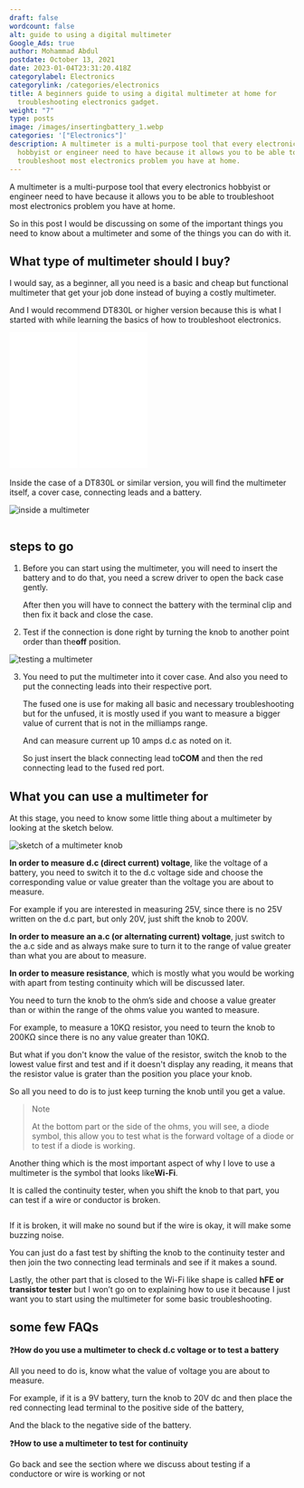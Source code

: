 ```yaml
---
draft: false
wordcount: false
alt: guide to using a digital multimeter
Google_Ads: true
author: Mohammad Abdul
postdate: October 13, 2021
date: 2023-01-04T23:31:20.418Z
categorylabel: Electronics
categorylink: /categories/electronics
title: A beginners guide to using a digital multimeter at home for
  troubleshooting electronics gadget.
weight: "7"
type: posts
image: /images/insertingbattery_1.webp
categories: '["Electronics"]'
description: A multimeter is a multi-purpose tool that every electronics
  hobbyist or engineer need to have because it allows you to be able to
  troubleshoot most electronics problem you have at home.
---
```


A multimeter is a multi-purpose tool that every electronics hobbyist or engineer need to have because it allows you to be able to troubleshoot most electronics problem you have at home.

So in this post I would be discussing on some of the important things you need to know about a multimeter and some of the things you can do with it.

## What type of multimeter should I buy?

I would say, as a beginner, all you need is a basic and cheap but functional multimeter that get your job done instead of buying a costly multimeter.

And I would recommend DT830L or higher version because this is what I started with while learning the basics of how to troubleshoot electronics.

 <iframe style="width:120px;height:240px;" marginwidth="0" marginheight="0" scrolling="no" frameborder="0" src="//ws-na.amazon-adsystem.com/widgets/q?ServiceVersion=20070822&OneJS=1&Operation=GetAdHtml&MarketPlace=US&source=ac&ref=tf_til&ad_type=product_link&tracking_id=tooabstractiv-20&marketplace=amazon&amp;region=US&placement=B07K1R59MJ&asins=B07K1R59MJ&linkId=e2bd70f016d01f5d573dae057f899e21&show_border=true&link_opens_in_new_window=false&price_color=333333&title_color=0066c0&bg_color=ffffff">
    </iframe>
   
<iframe style="width:120px;height:240px;" marginwidth="0" marginheight="0" scrolling="no" frameborder="0" src="//ws-na.amazon-adsystem.com/widgets/q?ServiceVersion=20070822&OneJS=1&Operation=GetAdHtml&MarketPlace=US&source=ac&ref=tf_til&ad_type=product_link&tracking_id=tooabstractiv-20&marketplace=amazon&amp;region=US&placement=B07K1R59MJ&asins=B07K1R59MJ&linkId=e2bd70f016d01f5d573dae057f899e21&show_border=true&link_opens_in_new_window=false&price_color=333333&title_color=0066c0&bg_color=ffffff">
    </iframe>

Inside the case of a DT830L or similar version, you will find the multimeter itself, a cover case, connecting leads and a battery.

<img loading="lazy" src="/images/mmeter.webp" alt="inside a multimeter">

![]()

## steps to go

1. Before you can start using the multimeter, you will need to insert the battery and to do that, you need a screw driver to open the back case gently.

   After then you will have to connect the battery with the terminal clip and then fix it back and close the case.

2. Test if the connection is done right by turning the knob to another point order than the**off** position.

<img loading="lazy" src="/images/holdermeter.webp" alt="testing a multimeter">

3. You need to put the multimeter into it cover case. And also you need to put the connecting leads into their respective port.

   The fused one is use for making all basic and necessary troubleshooting but for the unfused, it is mostly used if you want to measure a bigger value of current that is not in the milliamps range.

   And can measure current up 10 amps d.c as noted on it.

   So just insert the black connecting lead to**COM** and then the red connecting lead to the fused red port.

## What you can use a multimeter for

At this stage, you need to know some little thing about a multimeter by looking at the sketch below.

<img loading="lazy" src="/images/sketchmmeter_1.webp" alt="sketch of a multimeter knob">

**In order to measure d.c (direct current) voltage**, like the voltage of a battery, you need to switch it to the d.c voltage side and choose the corresponding value or value greater than the voltage you are about to measure.

For example if you are interested in measuring 25V, since there is no 25V written on the d.c part, but only 20V, just shift the knob to 200V.

**In order to measure an a.c (or alternating current) voltage**, just switch to the a.c side and as always make sure to turn it to the range of value greater than what you are about to measure.

**In order to measure resistance**, which is mostly what you would be working with apart from testing continuity which will be discussed later.

You need to turn the knob to the ohm’s side and choose a value greater than or within the range of the ohms value you wanted to measure.

<p>For example, to measure a 10K&#8486 resistor, you need to teurn the knob to 200K&#8486 since there is no any value greater than 10K&#8486.</p>

But what if you don't know the value of the resistor, switch the knob to the lowest value first and test and if it doesn't display any reading, it means that the resistor value is grater than the position you place your knob.

So all you need to do is to just keep turning the knob until you get a value.

<blockquote class="blockquote">
    <p class="little-nugget">Note</p>
    <p class="quote-text">
    At the bottom part or the side of the ohms, you will see, a diode symbol, this allow you to test what is the forward voltage of a diode or to test if a diode is working.
    </p>
</blockquote>

Another thing which is the most important aspect of why I love to use a multimeter is the symbol that looks like**Wi-Fi**.

It is called the continuity tester, when you shift the knob to that part, you can test if a wire or conductor is broken.

<img loading="lazy" src="/images/ctestdiode_2.webp" alt="">

If it is broken, it will make no sound but if the wire is okay, it will make some buzzing noise.

You can just do a fast test by shifting the knob to the continuity tester and then join the two connecting lead terminals and see if it makes a sound.

Lastly, the other part that is closed to the Wi-Fi like shape is called **hFE or transistor tester** but I won’t go on to explaining how to use it because I just want you to start using the multimeter for some basic troubleshooting.

## some few FAQs

:question:**How do you use a multimeter to check d.c voltage or to test a battery**

All you need to do is, know what the value of voltage you are about to measure.

For example, if it is a 9V battery, turn the knob to 20V dc and then place the red connecting lead terminal to the positive side of the battery,

And the black to the negative side of the battery.

:question:**How to use a multimeter to test for continuity**

Go back and see the section where we discuss about testing if a conductore or wire is working or not
